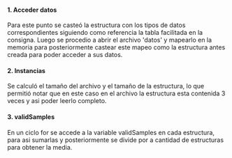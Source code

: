 #### 1. Acceder datos

Para este punto se casteó la estructura con los tipos de datos correspondientes siguiendo como referencia la tabla facilitada en la consigna. Luego se procedio a abrir el archivo 'datos' y mapearlo en la memoria para posteriormente castear este mapeo como la estructura antes creada para poder acceder a sus datos.

#### 2. Instancias

Se calculó el tamaño del archivo y el tamaño de la estructura, lo que permitió notar que en este caso en el archivo la estructura esta contenida 3 veces y asi poder leerlo completo.

#### 3. validSamples

En un ciclo for se accede a la variable validSamples en cada estructura, para asi sumarlas y posteriormente se divide por a cantidad de estructuras para obtener la media.